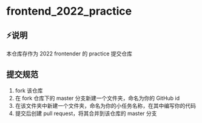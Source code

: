 # frontend_2022_practice

## ⚡说明
本仓库存作为 2022 frontender 的 practice 提交仓库

## 提交规范
1. fork 该仓库
2. 在 fork 仓库下的 master 分支新建一个文件夹，命名为你的 GitHub id
3. 在该文件夹中新建一个文件夹，命名为你的小任务名称，在其中编写你的代码
4. 提交后创建 pull request，将其合并到该仓库的 master 分支
